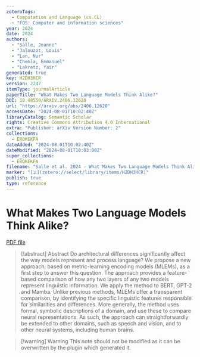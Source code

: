 ```yaml
---
zoteroTags:
  - Computation and Language (cs.CL)
  - "FOS: Computer and information sciences"
year: 2024
date: 2024
authors:
  - "Salle, Jeanne"
  - "Jalouzot, Louis"
  - "Lan, Nur"
  - "Chemla, Emmanuel"
  - "Lakretz, Yair"
generated: true
key: H2DH3HCR
version: 2247
itemType: journalArticle
paperTitle: "What Makes Two Language Models Think Alike?"
DOI: 10.48550/ARXIV.2406.12620
url: "https://arxiv.org/abs/2406.12620"
accessDate: "2024-08-01T10:02:40Z"
libraryCatalog: Semantic Scholar
rights: Creative Commons Attribution 4.0 International
extra: "Publisher: arXiv Version Number: 2"
collections:
  - ERQKEKFA
dateAdded: "2024-08-01T10:02:40Z"
dateModified: "2024-08-01T10:03:00Z"
super_collections:
  - ERQKEKFA
filename: "Salle et al. 2024 - What Makes Two Language Models Think Alike?.pdf"
marker: "[🇿](zotero://select/library/items/H2DH3HCR)"
publish: true
type: reference
---
```

# What Makes Two Language Models Think Alike?

[PDF file](/Papers/PDFs/Salle%20et%20al.%202024%20-%20What%20Makes%20Two%20Language%20Models%20Think%20Alike?.pdf)

> [!abstract] Abstract
> Do architectural differences significantly affect the way models represent and process language? We propose a new approach, based on metric-learning encoding models (MLEMs), as a first step to answer this question. The approach provides a feature-based comparison of how any two layers of any two models represent linguistic information. We apply the method to BERT, GPT-2 and Mamba. Unlike previous methods, MLEMs offer a transparent comparison, by identifying the specific linguistic features responsible for similarities and differences. More generally, the method uses formal, symbolic descriptions of a domain, and use these to compare neural representations. As such, the approach can straightforwardly be extended to other domains, such as speech and vision, and to other neural systems, including human brains.

>[!warning] Warning
> This note should not be modified as it can be overwritten by the plugin which generated it.

